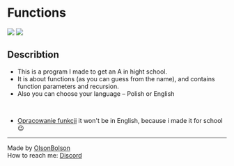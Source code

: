 # Functions
![](https://img.shields.io/github/license/OlsonBolson-py/Functions)
![](https://img.shields.io/github/last-commit/OlsonBolson-py/Functions)
## Describtion
- This is a program I made to get an A in hight school.
- It is about functions (as you can guess from the name), and contains function parameters and recursion.
- Also you can choose your language – Polish or English 
<br>

- [Opracowanie funkcji](https://github.com/OlsonBolson-py/Functions/wiki/Opracowanie-funkcji-w-Cpp) it won't be in English, because i made it for school 😉
***
Made by [OlsonBolson](https://github.com/OlsonBolson-py) <br> 
How to reach me: [Discord](https://discord.com/users/444131047316389888)
